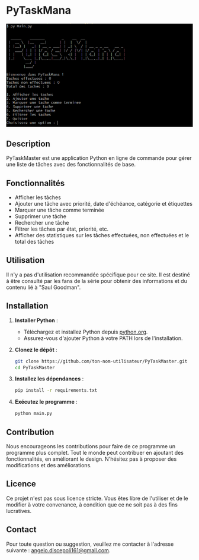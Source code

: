 # PyTaskMana

![PyTaskMana Screenshot](https://raw.githubusercontent.com/atlas161/PyTaskMana/main/Screenshot.png)

## Description

PyTaskMaster est une application  Python en ligne de commande pour gérer une liste de tâches avec des fonctionnalités de base.

## Fonctionnalités

- Afficher les tâches
- Ajouter une tâche avec priorité, date d'échéance, catégorie et étiquettes
- Marquer une tâche comme terminée
- Supprimer une tâche
- Rechercher une tâche
- Filtrer les tâches par état, priorité, etc.
- Afficher des statistiques sur les tâches effectuées, non effectuées et le total des tâches

## Utilisation

Il n'y a pas d'utilisation recommandée spécifique pour ce site. Il est destiné à être consulté par les fans de la série pour obtenir des informations et du contenu lié à "Saul Goodman".

## Installation

1. **Installer Python** :
   - Téléchargez et installez Python depuis [python.org](https://www.python.org/downloads/).
   - Assurez-vous d'ajouter Python à votre PATH lors de l'installation.

2. **Clonez le dépôt** :

   ```bash
   git clone https://github.com/ton-nom-utilisateur/PyTaskMaster.git
   cd PyTaskMaster
   ```
3. **Installez les dépendances** :
   ```bash
   pip install -r requirements.txt
   ```
4. **Exécutez le programme** :
   ```bash
   python main.py
   ```
## Contribution

Nous encourageons les contributions pour faire de ce programme un programme plus complet. Tout le monde peut contribuer en ajoutant des fonctionnalités, en améliorant le design. N'hésitez pas à proposer des modifications et des améliorations.

## Licence

Ce projet n'est pas sous licence stricte. Vous êtes libre de l'utiliser et de le modifier à votre convenance, à condition que ce ne soit pas à des fins lucratives.

## Contact

Pour toute question ou suggestion, veuillez me contacter à l'adresse suivante : [angelo.discepoli161@gmail.com](mailto:angelo.discepoli161@gmail.com).
